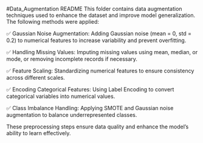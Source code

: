 #Data_Augmentation README
This folder contains data augmentation techniques used to enhance the dataset and improve model generalization. The following methods were applied:

✅ Gaussian Noise Augmentation: Adding Gaussian noise (mean = 0, std = 0.2) to numerical features to increase variability and prevent overfitting.

✅ Handling Missing Values: Imputing missing values using mean, median, or mode, or removing incomplete records if necessary.

✅ Feature Scaling: Standardizing numerical features to ensure consistency across different scales.

✅ Encoding Categorical Features: Using Label Encoding to convert categorical variables into numerical values.

✅ Class Imbalance Handling: Applying SMOTE and Gaussian noise augmentation to balance underrepresented classes.

These preprocessing steps ensure data quality and enhance the model’s ability to learn effectively.
